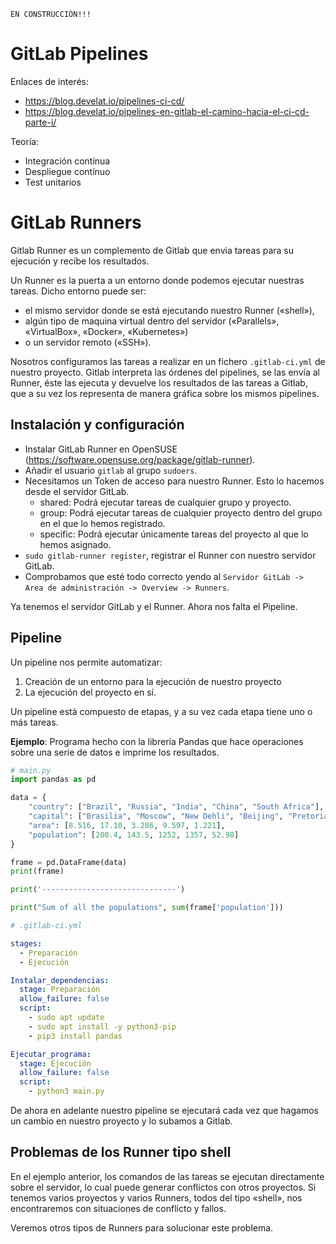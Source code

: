 
```
EN CONSTRUCCIÓN!!!
```

# GitLab Pipelines

Enlaces de interés:
* https://blog.develat.io/pipelines-ci-cd/
* https://blog.develat.io/pipelines-en-gitlab-el-camino-hacia-el-ci-cd-parte-i/

Teoría:
* Integración contínua
* Despliegue contínuo
* Test unitarios

# GitLab Runners

Gitlab Runner es un complemento de Gitlab que envia tareas para su ejecución y recibe los resultados.

Un Runner es la puerta a un entorno donde podemos ejecutar nuestras tareas. Dicho entorno puede ser:
* el mismo servidor donde se está ejecutando nuestro Runner («shell»),
* algún tipo de maquina virtual dentro del servidor («Parallels», «VirtualBox», «Docker», «Kubernetes»)
* o un servidor remoto («SSH»).

Nosotros configuramos las tareas a realizar en un fichero `.gitlab-ci.yml` de nuestro proyecto. Gitlab interpreta las órdenes del pipelines, se las envía al Runner, éste las ejecuta y devuelve los resultados de las tareas a Gitlab, que a su vez los representa de manera gráfica sobre los mismos pipelines.

## Instalación y configuración

* Instalar GitLab Runner en OpenSUSE (https://software.opensuse.org/package/gitlab-runner).
* Añadir el usuario `gitlab` al grupo `sudoers`.
* Necesitamos un Token de acceso para nuestro Runner. Esto lo hacemos desde el servidor GitLab.
    * shared: Podrá ejecutar tareas de cualquier grupo y proyecto.
    * group: Podrá ejecutar tareas de cualquier proyecto dentro del grupo en el que lo hemos registrado.
    * specific: Podrá ejecutar únicamente tareas del proyecto al que lo hemos asignado.
* `sudo gitlab-runner register`, registrar el Runner con nuestro servidor GitLab.
* Comprobamos que esté todo correcto yendo al `Servidor GitLab -> Area de administración -> Overview -> Runners`.

Ya tenemos el servidor GitLab y el Runner. Ahora nos falta el Pipeline.

## Pipeline

Un pipeline nos permite automatizar:
1. Creación de un entorno para la ejecución de nuestro proyecto
2. La ejecución del proyecto en sí.

Un pipeline está compuesto de etapas, y a su vez cada etapa tiene uno o más tareas.

**Ejemplo**: Programa hecho con la librería Pandas que hace operaciones sobre una serie de datos e imprime los resultados.

```python
# main.py
import pandas as pd

data = {
    "country": ["Brazil", "Russia", "India", "China", "South Africa"],
    "capital": ["Brasilia", "Moscow", "New Dehli", "Beijing", "Pretoria"],
    "area": [8.516, 17.10, 3.286, 9.597, 1.221],
    "population": [200.4, 143.5, 1252, 1357, 52.98]
}

frame = pd.DataFrame(data)
print(frame)

print('------------------------------')

print("Sum of all the populations", sum(frame['population']))
```


```yaml
# .gitlab-ci.yml

stages:
  - Preparación
  - Ejecución

Instalar_dependencias:
  stage: Preparación
  allow_failure: false
  script:
    - sudo apt update
    - sudo apt install -y python3-pip
    - pip3 install pandas

Ejecutar_programa:
  stage: Ejecución
  allow_failure: false
  script:
    - python3 main.py
```

De ahora en adelante nuestro pipeline se ejecutará cada vez que hagamos un cambio en nuestro proyecto y lo subamos a Gitlab.

## Problemas de los Runner tipo shell

En el ejemplo anterior, los comandos de las tareas se ejecutan directamente sobre el servidor, lo cual puede generar conflictos con otros proyectos. Si tenemos varios proyectos y varios Runners, todos del tipo «shell», nos encontraremos con situaciones de conflicto y fallos.

Veremos otros tipos de Runners para solucionar este problema.
